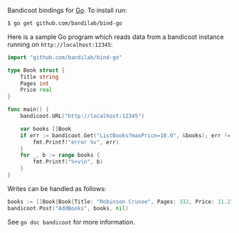 Bandicoot bindings for [Go](http://golang.org). To install run:
``` bash
$ go get github.com/bandilab/bind-go
```

Here is a sample Go program which reads data from a bandicoot instance running on `http://localhost:12345`:
``` Go
import "github.com/bandilab/bind-go"

type Book struct {
    Title string
    Pages int
    Price real
}

func main() {
    bandicoot.URL("http://localhost:12345")

    var books []Book
    if err := bandicoot.Get("ListBooks?maxPrice=10.0", &books); err != nil {
        fmt.Printf("error %v", err)
    }
    for _, b := range books {
        fmt.Printf("%+v\n", b)
    }
}
```

Writes can be handled as follows:

``` Go
books := []Book{Book{Title: "Robinson Crusoe", Pages: 312, Price: 11.21}}
bandicoot.Post("AddBooks", books, nil)
```

See `go doc bandicoot` for more information.

